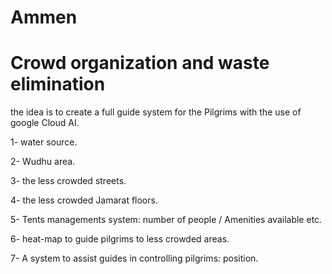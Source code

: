 # Ammen
# Crowd organization and waste elimination
the idea is to create a full guide system for the Pilgrims with the use of google Cloud AI.

1- water source.

2- Wudhu area.

3- the less crowded streets.

4- the less crowded Jamarat floors.

5- Tents managements system: number of people / Amenities available etc.

6- heat-map to guide pilgrims to less crowded areas.

7- A system to assist guides in controlling pilgrims: position.

